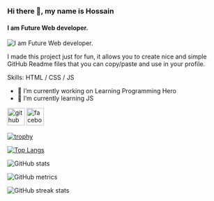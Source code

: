 ### Hi there 👋, my name is Hossain
#### I am Future Web developer.
![I am Future Web developer.](https://scontent.fdac22-1.fna.fbcdn.net/v/t39.30808-6/477779039_122137893692577474_7852353762777047119_n.jpg?stp=dst-jpg_s960x960_tt6&_nc_cat=107&ccb=1-7&_nc_sid=cc71e4&_nc_ohc=OztzD0Xfde0Q7kNvwGnpvZb&_nc_oc=AdnbzTTwYSwPXdb5D17GXN4iCNg05PE4XsVKqDHOJFpu63C7V_9s36ZWuW9UQfYwpY0&_nc_zt=23&_nc_ht=scontent.fdac22-1.fna&_nc_gid=ipJ-uVGOXc_tnvwy58Z2Dw&oh=00_AfE0rL5pPoqlpXrTpMn3Akz99vRNgiN18pJgEGmXckjSew&oe=681399C7)

I made this project just for fun, it allows you to create nice and simple GitHub Readme files that you can copy/paste and use in your profile.

Skills:  HTML / CSS / JS 

- 🔭 I’m currently working on Learning Programming Hero 
- 🌱 I’m currently learning JS 


[<img src='https://cdn.jsdelivr.net/npm/simple-icons@3.0.1/icons/github.svg' alt='github' height='40'>](https://github.com/devhossainbd)  [<img src='https://cdn.jsdelivr.net/npm/simple-icons@3.0.1/icons/facebook.svg' alt='facebook' height='40'>](https://www.facebook.com/devhossainbd)  

[![trophy](https://github-profile-trophy.vercel.app/?username=devhossainbd)](https://github.com/ryo-ma/github-profile-trophy)

[![Top Langs](https://github-readme-stats.vercel.app/api/top-langs/?username=devhossainbd)](https://github.com/anuraghazra/github-readme-stats)

![GitHub stats](https://github-readme-stats.vercel.app/api?username=devhossainbd&show_icons=true&count_private=true)  

![GitHub metrics](https://metrics.lecoq.io/devhossainbd)  

![GitHub streak stats](https://streak-stats.demolab.com/?user=devhossainbd)  

